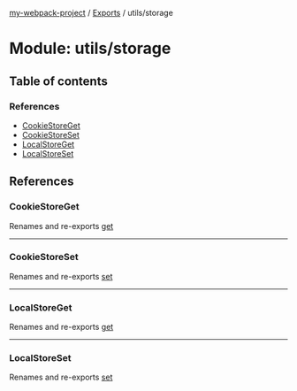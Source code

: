 [my-webpack-project](../README.md) / [Exports](../modules.md) / utils/storage

# Module: utils/storage

## Table of contents

### References

- [CookieStoreGet](utils_storage.md#cookiestoreget)
- [CookieStoreSet](utils_storage.md#cookiestoreset)
- [LocalStoreGet](utils_storage.md#localstoreget)
- [LocalStoreSet](utils_storage.md#localstoreset)

## References

### CookieStoreGet

Renames and re-exports [get](utils_storage_cookie.md#get)

___

### CookieStoreSet

Renames and re-exports [set](utils_storage_cookie.md#set)

___

### LocalStoreGet

Renames and re-exports [get](utils_storage_ls.md#get)

___

### LocalStoreSet

Renames and re-exports [set](utils_storage_ls.md#set)
